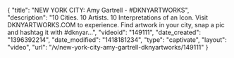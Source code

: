 {
    "title": "NEW YORK CITY: Amy Gartrell - #DKNYARTWORKS",
    "description": "10 Cities. 10 Artists. 10 Interpretations of an Icon. Visit DKNYARTWORKS.COM to experience. Find artwork in your city, snap a pic and hashtag it with #dknyar...",
    "videoid": "149111",
    "date_created": "1396392214",
    "date_modified": "1418181234",
    "type": "captivate",
    "layout": "video",
    "url": "\/v\/new-york-city-amy-gartrell-dknyartworks\/149111"
}